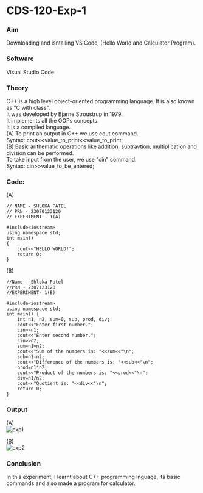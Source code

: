 # CDS-120-Exp-1

### Aim 
Downloading and isntalling VS Code, (Hello World and Calculator Program). <br> 

### Software 
Visual Studio Code <br> 

### Theory
C++ is a high level object-oriented programming language. It is also known as "C with class".<br> 
           It was developed by Bjarne Stroustrup in 1979. <br>
           It  implements all the OOPs concepts. <br>
           It is a compiled language. <br>
           (A) To print an output in C++ we use cout command. <br>
               Syntax: cout<<value_to_print<<value_to_print; <br> 
           (B) Basic arithematic operations like addition, subtravtion, multiplication and division can be performed. <br> 
               To take input from the user, we use "cin" command. <br>
               Syntax: cin>>value_to_be_entered;  <br>

### Code: <br> 

(A) <br> 
```
// NAME - SHLOKA PATEL 
// PRN - 23070123120 
// EXPERIMENT - 1(A) 

#include<iostream>  
using namespace std;
int main()
{ 
    cout<<"HELLO WORLD!";     
    return 0;
}
```

(B) <br> 
```
//Name - Shloka Patel 
//PRN - 2307123120 
//EXPERIMENT- 1(B)

#include<iostream>
using namespace std;
int main() {
    int n1, n2, sum=0, sub, prod, div;
    cout<<"Enter first number.";          
    cin>>n1;
    cout<<"Enter second number.";         
    cin>>n2;
    sum=n1+n2;
    cout<<"Sum of the numbers is: "<<sum<<"\n";   
    sub=n1-n2;
    cout<<"Difference of the numbers is: "<<sub<<"\n";  
    prod=n1*n2;
    cout<<"Product of the numbers is: "<<prod<<"\n";         
    div=n1/n2;
    cout<<"Quotient is: "<<div<<"\n";                      
    return 0;
}
``` 
### Output <br>

(A) <br> 
![exp1](https://github.com/Shloka-Patel/Experiment---1/blob/main/Output_1A.png)

(B) <br> 
![exp2](https://github.com/Shloka-Patel/Experiment---1/blob/main/Output_1B.png)

### Conclusion 
In this experiment, I learnt about C++ programming lnguage, its basic commands and also made a program for calculator.  <br> 
              
